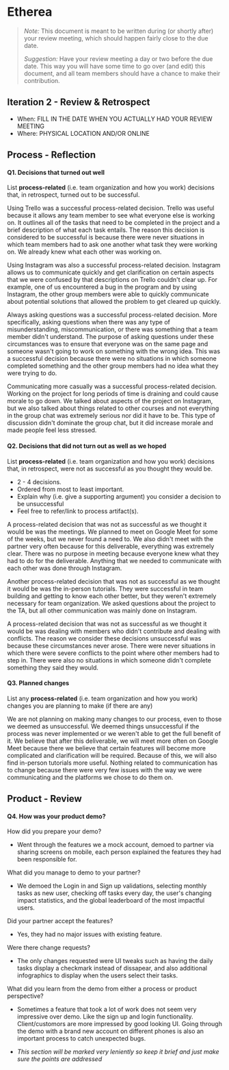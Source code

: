 # Etherea

 > _Note:_ This document is meant to be written during (or shortly after) your review meeting, which should happen fairly close to the due date.      
 >      
 > _Suggestion:_ Have your review meeting a day or two before the due date. This way you will have some time to go over (and edit) this document, and all team members should have a chance to make their contribution.


## Iteration 2 - Review & Retrospect

 * When: FILL IN THE DATE WHEN YOU ACTUALLY HAD YOUR REVIEW MEETING
 * Where: PHYSICAL LOCATION AND/OR ONLINE

## Process - Reflection


#### Q1. Decisions that turned out well

List **process-related** (i.e. team organization and how you work) decisions that, in retrospect, turned out to be successful.

Using Trello was a successful process-related decision. Trello was useful because it allows any team member to see what everyone else is working on. It outlines all of the tasks that need to be completed in the project and a brief description of what each task entails. The reason this decision is considered to be successful is because there were never situations in which team members had to ask one another what task they were working on. We already knew what each other was working on. 

Using Instagram was also a successful process-related decision. Instagram allows us to communicate quickly and get clarification on certain aspects that we were confused by that descriptions on Trello couldn't clear up. For example, one of us encountered a bug in the program and by using Instagram, the other group members were able to quickly communicate about potential solutions that allowed the problem to get cleared up quickly. 

Always asking questions was a successful process-related decision. More specifically, asking questions when there was any type of misunderstanding, miscommunication, or there was something that a team member didn't understand. The purpose of asking questions under these circumstances was to ensure that everyone was on the same page and someone wasn't going to work on something with the wrong idea. This was a successful decision because there were no situations in which someone completed something and the other group members had no idea what they were trying to do. 

Communicating more casually was a successful process-related decision. Working on the project for long periods of time is draining and could cause morale to go down. We talked about aspects of the project on Instagram, but we also talked about things related to other courses and not everything in the group chat was extremely serious nor did it have to be. This type of discussion didn't dominate the group chat, but it did increase morale and made people feel less stressed. 

#### Q2. Decisions that did not turn out as well as we hoped

List **process-related** (i.e. team organization and how you work) decisions that, in retrospect, were not as successful as you thought they would be.

 * 2 - 4 decisions.
 * Ordered from most to least important.
 * Explain why (i.e. give a supporting argument) you consider a decision to be unsuccessful
 * Feel free to refer/link to process artifact(s).

A process-related decision that was not as successful as we thought it would be was the meetings. We planned to meet on Google Meet for some of the weeks, but we never found a need to. We also didn't meet with the partner very often because for this deliverable, everything was extremely clear. There was no purpose in meeting because everyone knew what they had to do for the deliverable. Anything that we needed to communicate with each other was done through Instagram.

Another process-related decision that was not as successful as we thought it would be was the in-person tutorials. They were successful in team building and getting to know each other better, but they weren't extremely necessary for team organization. We asked questions about the project to the TA, but all other communication was mainly done on Instagram. 

A process-related decision that was not as successful as we thought it would be was dealing with members who didn't contribute and dealing with conflicts. The reason we consider these decisions unsuccessful was because these circumstances never arose. There were never situations in which there were severe conflicts to the point where other members had to step in. There were also no situations in which someone didn't complete something they said they would.


#### Q3. Planned changes

List any **process-related** (i.e. team organization and how you work) changes you are planning to make (if there are any)

We are not planning on making many changes to our process, even to those we deemed as unsuccessful. We deemed things unsuccessful if the process was never implemented or we weren't able to get the full benefit of it. We believe that after this deliverable, we will meet more often on Google Meet because there we believe that certain features will become more complicated and clarification will be required. Because of this, we will also find in-person tutorials more useful. Nothing related to communication has to change because there were very few issues with the way we were communicating and the platforms we chose to do them on. 

## Product - Review

#### Q4. How was your product demo?
How did you prepare your demo?

* Went through the features we a mock account, demoed to partner via sharing screens on mobile, each person explained the features they had been responsible for.

What did you manage to demo to your partner?

* We demoed the Login in and Sign up validations, selecting monthly tasks as new user, checking off tasks every day, the user's changing impact statistics, and the global leaderboard of the most impactful users.

Did your partner accept the features?

* Yes, they had no major issues with existing feature.

Were there change requests?

* The only changes requested were UI tweaks such as having the daily tasks display a checkmark instead of dissapear, and also additional infographics to display when the users select their tasks.

What did you learn from the demo from either a process or product perspective?

* Sometimes a feature that took a lot of work does not seem very impressive over demo. Like the sign up and login functionality. Client/customors are more impressed by good looking UI. Going through the demo with a brand new account on different phones is also an important process to catch unexpected bugs.  

* *This section will be marked very leniently so keep it brief and just make sure the points are addressed*
